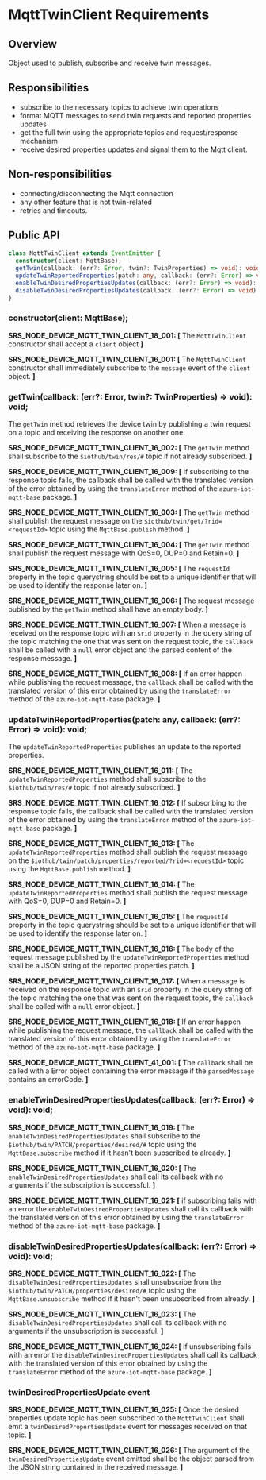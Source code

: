 # MqttTwinClient Requirements

## Overview
Object used to publish, subscribe and receive twin messages.

## Responsibilities
- subscribe to the necessary topics to achieve twin operations
- format MQTT messages to send twin requests and reported properties updates
- get the full twin using the appropriate topics and request/response mechanism
- receive desired properties updates and signal them to the Mqtt client.

## Non-responsibilities
- connecting/disconnecting the Mqtt connection
- any other feature that is not twin-related
- retries and timeouts.

## Public API
```typescript
class MqttTwinClient extends EventEmitter {
  constructor(client: MqttBase);
  getTwin(callback: (err?: Error, twin?: TwinProperties) => void): void;
  updateTwinReportedProperties(patch: any, callback: (err?: Error) => void): void;
  enableTwinDesiredPropertiesUpdates(callback: (err?: Error) => void): void;
  disableTwinDesiredPropertiesUpdates(callback: (err?: Error) => void): void;
}
```

### constructor(client: MqttBase);

**SRS_NODE_DEVICE_MQTT_TWIN_CLIENT_18_001: [** The `MqttTwinClient` constructor shall accept a `client` object **]**

**SRS_NODE_DEVICE_MQTT_TWIN_CLIENT_16_001: [** The `MqttTwinClient` constructor shall immediately subscribe to the `message` event of the `client` object. **]**

### getTwin(callback: (err?: Error, twin?: TwinProperties) => void): void;

The `getTwin` method retrieves the device twin by publishing a twin request on a topic and receiving the response on another one.

**SRS_NODE_DEVICE_MQTT_TWIN_CLIENT_16_002: [** The `getTwin` method shall subscribe to the `$iothub/twin/res/#` topic if not already subscribed. **]**

**SRS_NODE_DEVICE_MQTT_TWIN_CLIENT_16_009: [** If subscribing to the response topic fails, the callback shall be called with the translated version of the error obtained by using the `translateError` method of the `azure-iot-mqtt-base` package. **]**

**SRS_NODE_DEVICE_MQTT_TWIN_CLIENT_16_003: [** The `getTwin` method shall publish the request message on the `$iothub/twin/get/?rid=<requestId>` topic using the `MqttBase.publish` method. **]**

**SRS_NODE_DEVICE_MQTT_TWIN_CLIENT_16_004: [** The `getTwin` method shall publish the request message with QoS=0, DUP=0 and Retain=0. **]**

**SRS_NODE_DEVICE_MQTT_TWIN_CLIENT_16_005: [** The `requestId` property in the topic querystring should be set to a unique identifier that will be used to identify the response later on. **]**

**SRS_NODE_DEVICE_MQTT_TWIN_CLIENT_16_006: [** The request message published by the `getTwin` method shall have an empty body. **]**

**SRS_NODE_DEVICE_MQTT_TWIN_CLIENT_16_007: [** When a message is received on the response topic with an `$rid` property in the query string of the topic matching the one that was sent on the request topic, the `callback` shall be called with a `null` error object and the parsed content of the response message. **]**

**SRS_NODE_DEVICE_MQTT_TWIN_CLIENT_16_008: [** If an error happen while publishing the request message, the `callback` shall be called with the translated version of this error obtained by using the `translateError` method of the `azure-iot-mqtt-base` package. **]**

### updateTwinReportedProperties(patch: any, callback: (err?: Error) => void): void;

The `updateTwinReportedProperties` publishes an update to the reported properties.

**SRS_NODE_DEVICE_MQTT_TWIN_CLIENT_16_011: [** The `updateTwinReportedProperties` method shall subscribe to the `$iothub/twin/res/#` topic if not already subscribed. **]**

**SRS_NODE_DEVICE_MQTT_TWIN_CLIENT_16_012: [** If subscribing to the response topic fails, the callback shall be called with the translated version of the error obtained by using the `translateError` method of the `azure-iot-mqtt-base` package. **]**

**SRS_NODE_DEVICE_MQTT_TWIN_CLIENT_16_013: [** The `updateTwinReportedProperties` method shall publish the request message on the `$iothub/twin/patch/properties/reported/?rid=<requestId>` topic using the `MqttBase.publish` method. **]**

**SRS_NODE_DEVICE_MQTT_TWIN_CLIENT_16_014: [** The `updateTwinReportedProperties` method shall publish the request message with QoS=0, DUP=0 and Retain=0. **]**

**SRS_NODE_DEVICE_MQTT_TWIN_CLIENT_16_015: [** The `requestId` property in the topic querystring should be set to a unique identifier that will be used to identify the response later on. **]**

**SRS_NODE_DEVICE_MQTT_TWIN_CLIENT_16_016: [** The body of the request message published by the `updateTwinReportedProperties` method shall be a JSON string of the reported properties patch. **]**

**SRS_NODE_DEVICE_MQTT_TWIN_CLIENT_16_017: [** When a message is received on the response topic with an `$rid` property in the query string of the topic matching the one that was sent on the request topic, the `callback` shall be called with a `null` error object. **]**

**SRS_NODE_DEVICE_MQTT_TWIN_CLIENT_16_018: [** If an error happen while publishing the request message, the `callback` shall be called with the translated version of this error obtained by using the `translateError` method of the `azure-iot-mqtt-base` package. **]**

**SRS_NODE_DEVICE_MQTT_TWIN_CLIENT_41_001: [** The `callback` shall be called with a Error object containing the error message if the `parsedMessage` contains an errorCode. **]**


### enableTwinDesiredPropertiesUpdates(callback: (err?: Error) => void): void;

**SRS_NODE_DEVICE_MQTT_TWIN_CLIENT_16_019: [** The `enableTwinDesiredPropertiesUpdates` shall subscribe to the `$iothub/twin/PATCH/properties/desired/#` topic using the `MqttBase.subscribe` method if it hasn't been subscribed to already. **]**

**SRS_NODE_DEVICE_MQTT_TWIN_CLIENT_16_020: [** The `enableTwinDesiredPropertiesUpdates` shall call its callback with no arguments if the subscription is successful. **]**

**SRS_NODE_DEVICE_MQTT_TWIN_CLIENT_16_021: [** if subscribing fails with an error the `enableTwinDesiredPropertiesUpdates` shall call its callback with the translated version of this error obtained by using the `translateError` method of the `azure-iot-mqtt-base` package. **]**

### disableTwinDesiredPropertiesUpdates(callback: (err?: Error) => void): void;

**SRS_NODE_DEVICE_MQTT_TWIN_CLIENT_16_022: [** The `disableTwinDesiredPropertiesUpdates` shall unsubscribe from the `$iothub/twin/PATCH/properties/desired/#` topic using the `MqttBase.unsubscribe` method if it hasn't been unsubscribed from already. **]**

**SRS_NODE_DEVICE_MQTT_TWIN_CLIENT_16_023: [** The `disableTwinDesiredPropertiesUpdates` shall call its callback with no arguments if the unsubscription is successful. **]**

**SRS_NODE_DEVICE_MQTT_TWIN_CLIENT_16_024: [** if unsubscribing fails with an error the `disableTwinDesiredPropertiesUpdates` shall call its callback with the translated version of this error obtained by using the `translateError` method of the `azure-iot-mqtt-base` package. **]**


### twinDesiredPropertiesUpdate event

**SRS_NODE_DEVICE_MQTT_TWIN_CLIENT_16_025: [** Once the desired properties update topic has been subscribed to the `MqttTwinClient` shall emit a `twinDesiredPropertiesUpdate` event for messages received on that topic. **]**

**SRS_NODE_DEVICE_MQTT_TWIN_CLIENT_16_026: [** The argument of the `twinDesiredPropertiesUpdate` event emitted shall be the object parsed from the JSON string contained in the received message. **]**